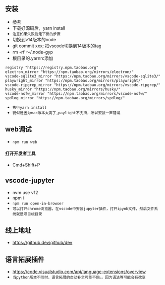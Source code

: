 ## 安装
* [参考]("https://github.com/microsoft/vscode/wiki/How-to-Contribute")
* 下载好源码后，yarn install
* `注意如果失败则走下面的步骤`
* 切换到v14版本的node
* git commit xxx; 把vscode切换到14版本的tag
* rm -rf ～/.node-gyp
* 根目录的.yarnrc添加
```text
registry "https://registry.npm.taobao.org"
electron_mirror "https://npm.taobao.org/mirrors/electron/"
vscode-sqlite3_mirror "https://npm.taobao.org/mirrors/vscode-sqlite3/"
playwright_mirror "https://npm.taobao.org/mirrors/playwright/"
vscode-ripgrep_mirror "https://npm.taobao.org/mirrors/vscode-ripgrep/"
husky_mirror "https://npm.taobao.org/mirrors/husky/"
vscode-nsfw_mirror "https://npm.taobao.org/mirrors/vscode-nsfw/"
spdlog_mirror "https://npm.taobao.org/mirrors/spdlog/"
```
* `执行yarn install`
* `貌似是因为mac版本太高了,paylight不支持，所以安装一直错误`

## web调试
* `npm run web`

#### 打开开发者工具
* Cmd+Shift+P

## vscode-jupyter
* nvm use v12
* npm i
* `npm run open-in-browser`
* `可以打开chrome浏览器，在vscode中安装jupyter插件，打开ipynb文件，然后文件系统就是项目根目录`

## 线上地址
* https://github.dev/github/dev

## 语言拓展插件
* https://code.visualstudio.com/api/language-extensions/overview
* `当python版本不同时，语言拓展的自动补全可能不同。。因为语法等可能会有改变`


